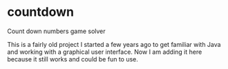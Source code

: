 # countdown
Count down numbers game solver

This is a fairly old project I started a few years ago to get familiar with Java and working with a graphical user interface. Now I am adding it here because it still works and could be fun to use. 
